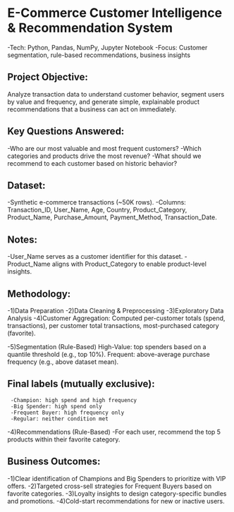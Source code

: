 # E-Commerce Customer Intelligence & Recommendation System

-Tech: Python, Pandas, NumPy, Jupyter Notebook
-Focus: Customer segmentation, rule-based recommendations, business insights

## Project Objective:
Analyze transaction data to understand customer behavior, segment users by value and frequency, and generate simple, explainable product recommendations that a business can act on immediately.

## Key Questions Answered:
-Who are our most valuable and most frequent customers?
-Which categories and products drive the most revenue?
-What should we recommend to each customer based on historic behavior?

## Dataset:
-Synthetic e-commerce transactions (~50K rows).
-Columns: Transaction_ID, User_Name, Age, Country, Product_Category, Product_Name, Purchase_Amount, Payment_Method, Transaction_Date.

## Notes:
-User_Name serves as a customer identifier for this dataset.
-Product_Name aligns with Product_Category to enable product-level insights.

## Methodology:
-1)Data Preparation
-2)Data Cleaning & Preprocessing
-3)Exploratory Data Analysis
-4)Customer Aggregation:
  Computed per-customer totals (spend, transactions), per customer total transactions, most-purchased category (favorite).

-5)Segmentation (Rule-Based)
  High-Value: top spenders based on a quantile threshold (e.g., top 10%).
  Frequent: above-average purchase frequency (e.g., above dataset mean).
  ## Final labels (mutually exclusive):
     -Champion: high spend and high frequency
     -Big Spender: high spend only
     -Frequent Buyer: high frequency only
     -Regular: neither condition met

-4)Recommendations (Rule-Based)
  -For each user, recommend the top 5 products within their favorite category.

## Business Outcomes:
  -1)Clear identification of Champions and Big Spenders to prioritize with VIP offers.
  -2)Targeted cross-sell strategies for Frequent Buyers based on favorite categories.
  -3)Loyalty insights to design category-specific bundles and promotions.
  -4)Cold-start recommendations for new or inactive users.
